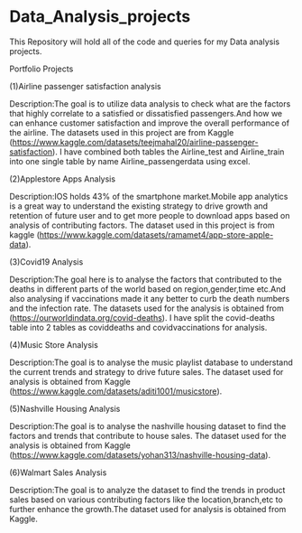 # Data_Analysis_projects

This Repository will hold all of the code and queries for my Data analysis projects. 

Portfolio Projects

(1)Airline passenger satisfaction analysis

Description:The goal is to utilize data analysis to check what are the factors that highly correlate to a satisfied or dissatisfied passengers.And how we can enhance customer satisfaction and improve the overall performance of the airline. 
The datasets used in this project are from Kaggle (https://www.kaggle.com/datasets/teejmahal20/airline-passenger-satisfaction).
I have combined both tables the Airline_test and Airline_train into one single table by name Airline_passengerdata using excel. 


(2)Applestore Apps Analysis

Description:IOS holds 43% of the smartphone market.Mobile app analytics is a great way to understand the existing strategy to drive growth and retention of future user and to get more people to download apps based on analysis of contributing factors.
The dataset used in this project is from kaggle (https://www.kaggle.com/datasets/ramamet4/app-store-apple-data).


(3)Covid19 Analysis

Description:The goal here is to analyse the factors that contributed to the deaths in different parts of the world based on region,gender,time etc.And also analysing if vaccinations made it any better to curb the death numbers and the infection rate.
The datasets used for the analysis is obtained from (https://ourworldindata.org/covid-deaths). I have split the covid-deaths table into 2 tables as coviddeaths and covidvaccinations for analysis.


(4)Music Store Analysis

Description:The goal is to analyse the music playlist database to understand the current trends and strategy to drive future sales.
The dataset used for analysis is obtained from Kaggle (https://www.kaggle.com/datasets/aditi1001/musicstore).


(5)Nashville Housing Analysis

Description:The goal is to analyse the nashville housing dataset to find the factors and trends that contribute to house sales. 
The dataset used for the analysis is obtained from Kaggle (https://www.kaggle.com/datasets/yohan313/nashville-housing-data).

(6)Walmart Sales Analysis

Description:The goal is to analyze the dataset to find the trends in product sales based on various contributing factors like the location,branch,etc to further enhance the growth.The dataset used for analysis is obtained from Kaggle.
